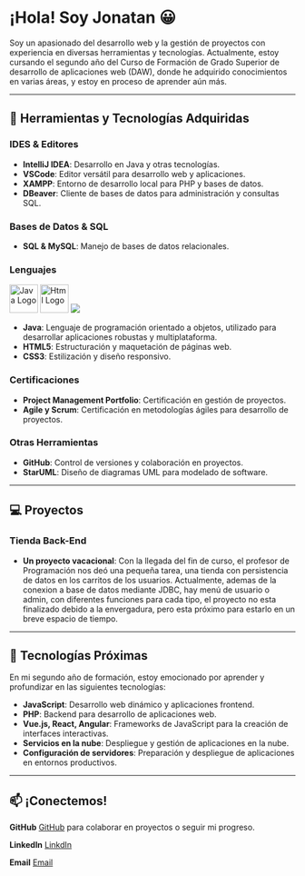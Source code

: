 <!--
**Mr-JonatanGomez/Mr-JonatanGomez** is a ✨ _special_ ✨ repository because its `README.md` (this file) appears on your GitHub profile.

Here are some ideas to get you started:

- 🔭 I’m currently working on ...
- 🌱 I’m currently learning ...
- 👯 I’m looking to collaborate on ...
- 🤔 I’m looking for help with ...
- 💬 Ask me about ...
- 📫 How to reach me: ...
- 😄 Pronouns: ...
- ⚡ Fun fact: ...
-->
# ¡Hola! Soy Jonatan 😀

Soy un apasionado del desarrollo web y la gestión de proyectos con experiencia en diversas herramientas y tecnologías. Actualmente, estoy cursando el segundo año del Curso de Formación de Grado Superior de desarrollo de aplicaciones web (DAW), donde he adquirido conocimientos en varias áreas, y estoy en proceso de aprender aún más.

---

## 🔧 Herramientas y Tecnologías Adquiridas

### IDES & Editores
- **IntelliJ IDEA**: Desarrollo en Java y otras tecnologías.
- **VSCode**: Editor versátil para desarrollo web y aplicaciones.
- **XAMPP**: Entorno de desarrollo local para PHP y bases de datos.
- **DBeaver**: Cliente de bases de datos para administración y consultas SQL.

### Bases de Datos & SQL
- **SQL & MySQL**: Manejo de bases de datos relacionales.


### Lenguajes
<img src="https://cdn.jsdelivr.net/gh/devicons/devicon/icons/java/java-original-wordmark.svg" alt="Java Logo" width="50" height="50"/>
<img src="https://cdn.jsdelivr.net/gh/devicons/devicon@latest/icons/html5/html5-original-wordmark.svg" alt="Html Logo" width="50" height="50"/>
<img src="https://cdn.jsdelivr.net/gh/devicons/devicon@latest/icons/css3/css3-original-wordmark.svg" />

- **Java**: Lenguaje de programación orientado a objetos, utilizado para desarrollar aplicaciones robustas y multiplataforma.
- **HTML5**: Estructuración y maquetación de páginas web.
- **CSS3**: Estilización y diseño responsivo.

### Certificaciones
- **Project Management Portfolio**: Certificación en gestión de proyectos.
- **Agile y Scrum**: Certificación en metodologías ágiles para desarrollo de proyectos.

### Otras Herramientas
- **GitHub**: Control de versiones y colaboración en proyectos.
- **StarUML**: Diseño de diagramas UML para modelado de software.

---
## 💻 Proyectos
### Tienda Back-End
- **Un proyecto vacacional**:
    Con la llegada del fin de curso, el profesor de Programación nos deó una pequeña tarea, una tienda con persistencia de datos en los carritos de los usuarios.
  Actualmente, ademas de la conexion a base de datos mediante JDBC, hay menú de usuario o admin, con diferentes funciones para cada tipo, el proyecto no esta finalizado debido a la envergadura, pero esta próximo para estarlo en un breve espacio de tiempo.

---

## 🚀 Tecnologías Próximas

En mi segundo año de formación, estoy emocionado por aprender y profundizar en las siguientes tecnologías:

- **JavaScript**: Desarrollo web dinámico y aplicaciones frontend.
- **PHP**: Backend para desarrollo de aplicaciones web.
- **Vue.js, React, Angular**: Frameworks de JavaScript para la creación de interfaces interactivas.
- **Servicios en la nube**: Despliegue y gestión de aplicaciones en la nube.
- **Configuración de servidores**: Preparación y despliegue de aplicaciones en entornos productivos.

---

## 📫 ¡Conectemos!

**GitHub**
[GitHub](https://github.com/tu-usuario) para colaborar en proyectos o seguir mi progreso.

**LinkedIn**
[LinkdIn](https://www.linkedin.com/in/jos%C3%A9-jonatan-g%C3%B3mez-rodr%C3%ADguez-83b766282/)

**Email**
[Email](mailto:jjonatan.gr@gmail.com) 
